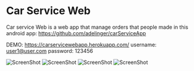 # Car Service Web

Car service Web is a web app that manage orders that people made in this android app:
https://github.com/adelinger/carServiceApp

DEMO:
https://carservicewebapp.herokuapp.com/
username: user1@user.com
password: 123456

![ScreenShot](http://prntscr.com/m9zzbj)
![ScreenShot](http://prntscr.com/m9zzkh)
![ScreenShot](https://drive.google.com/open?id=146YVEiz3P7K3s9ESNmEnq6EEqVPvYqE7)
![ScreenShot](https://drive.google.com/open?id=1BSMMKnYRmuEBDiTXTdrXpXzxJVMl4cmP)
